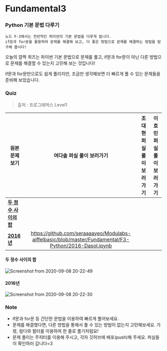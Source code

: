 # Fundamental3
### Python 기본 문법 다루기
```
노드 F-3에서는 전반적인 파이썬의 기본 문법을 다루게 됩니다. 
if문과 for문을 활용하여 문제를 해결해 보고, 더 좋은 방법으로 문제를 해결하는 방법을 탐구해 봅시다!
```
오늘의 깜짝 퀴즈는 파이썬 기본 문법으로 문제를 풀고, if문과 for문이 아닌 다른 방법으로 문제를 해결할 수 있는지 고민해 보는 것입니다!

if문과 for문만으로도 쉽게 풀리지만, 조금만 생각해보면 더 빠르게 풀 수 있는 문제들을 준비해 보았습니다.

### Quiz
> 출처 : 프로그래머스 Level1

|  <center>원본 문제 보기</center> |  <center>여다솔 퍼실 풀이 보러가기</center> |  <center>조대현 퍼실 풀이 보러가기</center> |  <center>이호민 퍼실 풀이 보러가기</center> |
|:--------|:--------:|:--------|:--------:|
|**[두 정수 사이의 합](https://programmers.co.kr/learn/courses/30/lessons/12901)** | <center></center> | <center></center> | <center></center> |
|**[2016년](https://programmers.co.kr/learn/courses/30/lessons/12912)** | <center>https://github.com/seraaaayeo/Modulabs-aiffelbasic/blob/master/Fundamental/F3-Python/2016-Dasol.ipynb</center> | <center></center> | <center></center> |


#### 두 정수 사이의 합
![Screenshot from 2020-09-08 20-22-49](https://user-images.githubusercontent.com/53554014/92470449-628d1380-f211-11ea-9e9d-9648bd0dd589.png)

#### 2016년
![Screenshot from 2020-09-08 20-22-30](https://user-images.githubusercontent.com/53554014/92470442-615be680-f211-11ea-9255-046d04fe6c78.png)

### Note
* if문과 for문 등 간단한 문법을 이용하여 빠르게 풀어보세요.
* 문제를 해결했다면, 다른 방법을 통해서 풀 수 있는 방법이 없는지 고민해보세요. 가령, 람다와 필터를 이용하여 한 줄로 풀기처럼요!
* 문제 풀이는 주피터를 이용해 주시고, 각자 깃허브에 배포(push)해 주세요. 퍼실들이 확인하러 갑니다=3